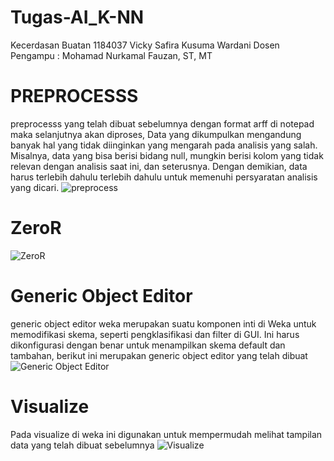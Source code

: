 # Tugas-AI_K-NN
Kecerdasan Buatan 1184037 Vicky Safira Kusuma Wardani Dosen Pengampu : Mohamad Nurkamal Fauzan, ST, MT

# PREPROCESSS
preprocesss yang telah dibuat sebelumnya dengan format arff di notepad maka selanjutnya akan diproses, Data yang dikumpulkan mengandung banyak hal yang tidak diinginkan yang mengarah pada analisis yang salah. Misalnya, data yang bisa berisi bidang null, mungkin berisi kolom yang tidak relevan dengan analisis saat ini, dan seterusnya. Dengan demikian, data harus terlebih dahulu terlebih dahulu untuk memenuhi persyaratan analisis yang dicari.
![preprocess](https://user-images.githubusercontent.com/57054610/113714212-5c610600-9712-11eb-98db-6b4689dbefc1.png)

# ZeroR
![ZeroR](https://user-images.githubusercontent.com/57054610/113715001-312ae680-9713-11eb-9e71-65fa6bab44fe.png)

# Generic Object Editor
generic object editor weka merupakan suatu komponen inti di Weka untuk memodifikasi skema, seperti pengklasifikasi dan filter di GUI. Ini harus dikonfigurasi dengan benar untuk menampilkan skema default dan tambahan, berikut ini merupakan generic object editor yang telah dibuat
![Generic Object Editor](https://user-images.githubusercontent.com/57054610/113715309-8cf56f80-9713-11eb-8e82-f3d587dcdeb3.png)

# Visualize
Pada visualize di weka ini digunakan untuk mempermudah melihat tampilan data yang telah dibuat sebelumnya
![Visualize](https://user-images.githubusercontent.com/57054610/113715391-a4345d00-9713-11eb-8ffc-a3a735dacb31.png)
